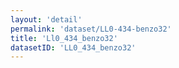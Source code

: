 ```yaml
---
layout: 'detail'
permalink: 'dataset/LL0-434-benzo32'
title: 'Ll0_434_benzo32'
datasetID: 'LL0_434_benzo32'
---
```

